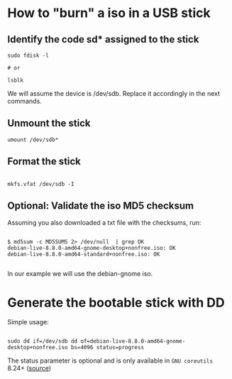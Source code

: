 # How to "burn" a iso in a USB stick

## Identify the code sd\* assigned to the stick
~~~
sudo fdisk -l

# or 

lsblk
~~~ 

We will assume the device is /dev/sdb. Replace it accordingly in the next commands.

## Unmount the stick
~~~
umount /dev/sdb*
~~~

## Format the stick
~~~

mkfs.vfat /dev/sdb -I

~~~

## Optional: Validate the iso MD5 checksum

Assuming you also downloaded a txt file with the checksums, run:
~~~

$ md5sum -c MD5SUMS 2> /dev/null  | grep OK
debian-live-8.8.0-amd64-gnome-desktop+nonfree.iso: OK
debian-live-8.8.0-amd64-standard+nonfree.iso: OK  


~~~

In our example we will use the debian-gnome iso.

# Generate the bootable stick with DD

Simple usage:

~~~

sudo dd if=/dev/sdb dd of=debian-live-8.8.0-amd64-gnome-desktop+nonfree.iso bs=4096 status=progress

~~~

The status parameter is optional and is only available in `GNU coreutils` 8.24+ ([source](https://askubuntu.com/a/215590))


